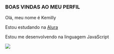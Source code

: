###   BOAS VINDAS AO MEU PERFIL 


Olá, meu nome é Kemilly

Estou estudando na [Alura](https://www.alura.com.br)

Estou me desenvolvendo na linguagem JavaScript


![](https://media1.tenor.com/m/oVqjhn9WWV0AAAAd/cool-fun.gif)
